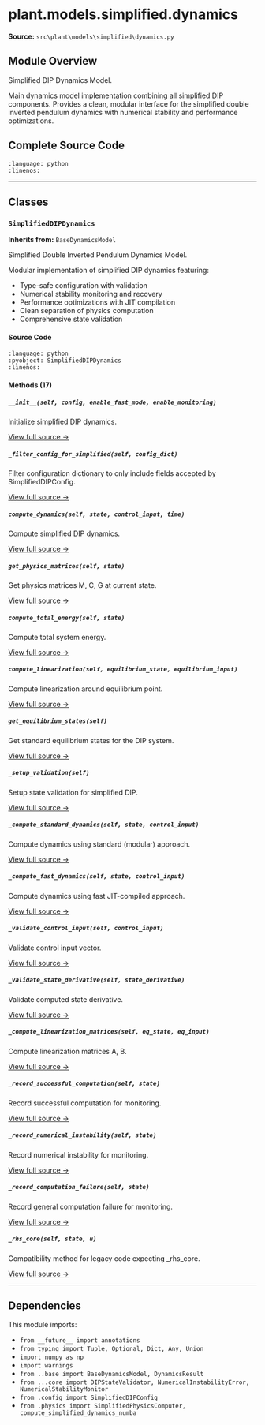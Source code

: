 # plant.models.simplified.dynamics

**Source:** `src\plant\models\simplified\dynamics.py`

## Module Overview

Simplified DIP Dynamics Model.

Main dynamics model implementation combining all simplified DIP components.
Provides a clean, modular interface for the simplified double inverted
pendulum dynamics with numerical stability and performance optimizations.

## Complete Source Code

```{literalinclude} ../../../src/plant/models/simplified/dynamics.py
:language: python
:linenos:
```

---

## Classes

### `SimplifiedDIPDynamics`

**Inherits from:** `BaseDynamicsModel`

Simplified Double Inverted Pendulum Dynamics Model.

Modular implementation of simplified DIP dynamics featuring:
- Type-safe configuration with validation
- Numerical stability monitoring and recovery
- Performance optimizations with JIT compilation
- Clean separation of physics computation
- Comprehensive state validation

#### Source Code

```{literalinclude} ../../../src/plant/models/simplified/dynamics.py
:language: python
:pyobject: SimplifiedDIPDynamics
:linenos:
```

#### Methods (17)

##### `__init__(self, config, enable_fast_mode, enable_monitoring)`

Initialize simplified DIP dynamics.

[View full source →](#method-simplifieddipdynamics-__init__)

##### `_filter_config_for_simplified(self, config_dict)`

Filter configuration dictionary to only include fields accepted by SimplifiedDIPConfig.

[View full source →](#method-simplifieddipdynamics-_filter_config_for_simplified)

##### `compute_dynamics(self, state, control_input, time)`

Compute simplified DIP dynamics.

[View full source →](#method-simplifieddipdynamics-compute_dynamics)

##### `get_physics_matrices(self, state)`

Get physics matrices M, C, G at current state.

[View full source →](#method-simplifieddipdynamics-get_physics_matrices)

##### `compute_total_energy(self, state)`

Compute total system energy.

[View full source →](#method-simplifieddipdynamics-compute_total_energy)

##### `compute_linearization(self, equilibrium_state, equilibrium_input)`

Compute linearization around equilibrium point.

[View full source →](#method-simplifieddipdynamics-compute_linearization)

##### `get_equilibrium_states(self)`

Get standard equilibrium states for the DIP system.

[View full source →](#method-simplifieddipdynamics-get_equilibrium_states)

##### `_setup_validation(self)`

Setup state validation for simplified DIP.

[View full source →](#method-simplifieddipdynamics-_setup_validation)

##### `_compute_standard_dynamics(self, state, control_input)`

Compute dynamics using standard (modular) approach.

[View full source →](#method-simplifieddipdynamics-_compute_standard_dynamics)

##### `_compute_fast_dynamics(self, state, control_input)`

Compute dynamics using fast JIT-compiled approach.

[View full source →](#method-simplifieddipdynamics-_compute_fast_dynamics)

##### `_validate_control_input(self, control_input)`

Validate control input vector.

[View full source →](#method-simplifieddipdynamics-_validate_control_input)

##### `_validate_state_derivative(self, state_derivative)`

Validate computed state derivative.

[View full source →](#method-simplifieddipdynamics-_validate_state_derivative)

##### `_compute_linearization_matrices(self, eq_state, eq_input)`

Compute linearization matrices A, B.

[View full source →](#method-simplifieddipdynamics-_compute_linearization_matrices)

##### `_record_successful_computation(self, state)`

Record successful computation for monitoring.

[View full source →](#method-simplifieddipdynamics-_record_successful_computation)

##### `_record_numerical_instability(self, state)`

Record numerical instability for monitoring.

[View full source →](#method-simplifieddipdynamics-_record_numerical_instability)

##### `_record_computation_failure(self, state)`

Record general computation failure for monitoring.

[View full source →](#method-simplifieddipdynamics-_record_computation_failure)

##### `_rhs_core(self, state, u)`

Compatibility method for legacy code expecting _rhs_core.

[View full source →](#method-simplifieddipdynamics-_rhs_core)

---

## Dependencies

This module imports:

- `from __future__ import annotations`
- `from typing import Tuple, Optional, Dict, Any, Union`
- `import numpy as np`
- `import warnings`
- `from ..base import BaseDynamicsModel, DynamicsResult`
- `from ...core import DIPStateValidator, NumericalInstabilityError, NumericalStabilityMonitor`
- `from .config import SimplifiedDIPConfig`
- `from .physics import SimplifiedPhysicsComputer, compute_simplified_dynamics_numba`
